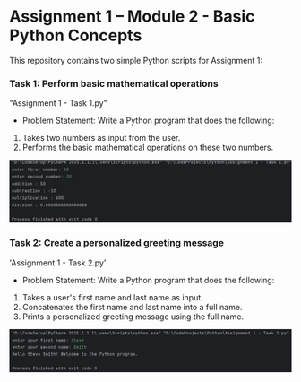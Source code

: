 #  Assignment 1 – Module 2 - Basic Python Concepts
This repository contains two simple Python scripts for Assignment 1:

###  **Task 1:** Perform basic mathematical operations 
"Assignment 1 - Task 1.py"
-    Problem Statement:
Write a Python program that does the following:
1. Takes two numbers as input from the user.
2. Performs the basic mathematical operations on these two numbers.
   
![Task 1 Output](Images/Assignment_1_Task_1.png)

###  **Task 2:** Create a personalized greeting message 
'Assignment 1 - Task 2.py'
-   Problem Statement:
Write a Python program that does the following:
1. Takes a user's first name and last name as input.
2. Concatenates the first name and last name into a full name.
3. Prints a personalized greeting message using the full name.
   
  ![Task 1 Output](Images/Assignment_1_Task_2.png)
